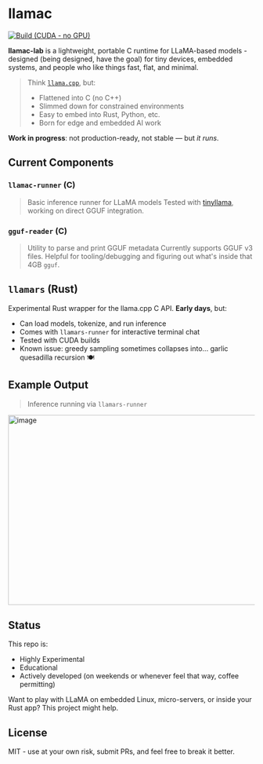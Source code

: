 # llamac

[![Build (CUDA - no GPU)](https://github.com/llamac-lab/llamac/actions/workflows/cuda-build.yml/badge.svg)](https://github.com/llamac-lab/llamac/actions/workflows/cuda-build.yml)

**llamac-lab** is a lightweight, portable C runtime for LLaMA-based models - designed (being designed, have the goal) for tiny devices, embedded systems, and people who like things fast, flat, and minimal.

> Think [`llama.cpp`](https://github.com/ggerganov/llama.cpp), but:
>
> * Flattened into C (no C++)
> * Slimmed down for constrained environments
> * Easy to embed into Rust, Python, etc.
> * Born for edge and embedded AI work


**Work in progress**: not production-ready, not stable — but *it runs*.


## Current Components

### `llamac-runner` (C)

> Basic inference runner for LLaMA models
> Tested with [tinyllama](https://huggingface.co/cerebras/tinyllama-1.1b), working on direct GGUF integration.

### `gguf-reader` (C)

> Utility to parse and print GGUF metadata
> Currently supports GGUF v3 files. Helpful for tooling/debugging and figuring out what's inside that 4GB `gguf`.


## `llamars` (Rust)

Experimental Rust wrapper for the llama.cpp C API. **Early days**, but:

* Can load models, tokenize, and run inference
* Comes with `llamars-runner` for interactive terminal chat
* Tested with CUDA builds
* Known issue: greedy sampling sometimes collapses into... garlic quesadilla recursion 🍽️


## Example Output

> Inference running via `llamars-runner`

<img width="1793" height="387" alt="image" src="https://github.com/user-attachments/assets/f88d8620-19f1-490a-861f-599fca071e1f" />


## Status

This repo is:

* Highly Experimental
* Educational
* Actively developed (on weekends or whenever feel that way, coffee permitting)

Want to play with LLaMA on embedded Linux, micro-servers, or inside your Rust app? This project might help.


## License

MIT - use at your own risk, submit PRs, and feel free to break it better.

